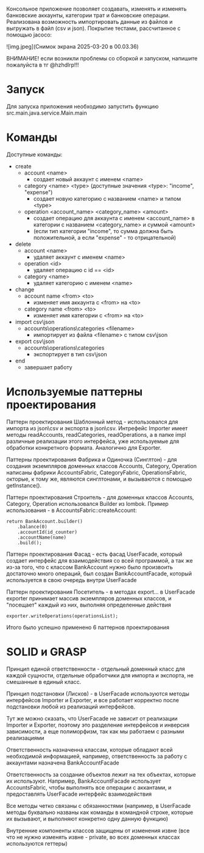 Консольное приложение позволяет создавать, изменять и изменять банковские аккаунты, категории трат и 
банковские операции. Реализована возможность импортировать данные из файлов и выгружать в файл (csv и json).
Покрытие тестами, рассчитанное с помощью jacoco:


![img.jpeg](Снимок экрана 2025-03-20 в 00.03.36)

ВНИМАНИЕ! если возникли проблемы со сборкой и запуском, напишите пожалуйста в тг @hzhdlrp!!!

# Запуск

Для запуска приложения необходимо запустить функцию src.main.java.service.Main.main

# Команды


Доступные команды:

- create
    - account \<name\> 
        - создает новый аккаунт с именем \<name\>
    - category \<name\> \<type\> (доступные значения \<type\>: "income", "expense")
        - создает новую категорию с названием \<name\> и типом \<type\>
    - operation \<account_name\> \<category_name\> \<amount\>
        - создает операцию для аккаунта с именем \<account_name\> в категории с названием \<category_name\> и суммой \<amount\> 
        - (если тип категории "income", то сумма должна быть положительной, а если "expense" - то отрицательной)
- delete
    - account \<name\>
        - удаляет аккаунт с именем \<name\>
    - operation \<id\>
        - удаляет операцию с id == \<id\>
    - category \<name\>
        - удаляет категорию с именем \<name\>
- change
    - account name \<from\> \<to\>
        - изменяет имя аккаунта с \<from\> на \<to\>
    - category name \<from\> \<to\>
        - изменяет имя категории с \<from\> на \<to\>
- import csv\\json
    - accounts\\operations\\categories \<filename\>
        - импортирует из файла \<filename\> с типом csv\\json
- export csv\\json
    - accounts\\operations\\categories
        - экспортирует в тип csv\\json
- end
    - завершает работу

# Используемые паттерны проектирования

Паттерн проектирования Шаблонный метод - использовался для импорта из json\\csv и экспорта в json\\csv. 
Интрефейс Importer имеет методы readAccounts, readCategories, readOperations, а в папке impl различные реализации 
этого интерфейса, уже используемые для обработки конкретного формата. Аналогично для Exporter.

Паттерны проектирования Фабрика и Одиночка (Синглтон) - для создания экземпляров доменных классов Accounts, 
Category, Operation написаны фабрики AccountsFabric, CategoryFabric, OperationsFabric, окторые, к тому же,
являются синглтонами, и вызываются с помощью getInstance().

Паттерн проектирования Строитель - для доменных классов Accounts, Category, Operation
использовался Builder из lombok. Пример использования - в AccountsFabric::createAccount:

    return BankAccount.builder()
        .balance(0)
        .accountId(id_counter)
        .accountName(name)
        .build();

Паттерн проектирования Фасад - есть фасад UserFacade, который создает интерфейс для взаимодействия со всей программой, 
а так же из-за того, что с классом BankAccount нужно было произвоить достаточно много операций, был создан BankAccountFacade, 
который используется в свою очередь  внутри UserFacade

Паттерн проектирования Посетитель - в методах export... в UserFacade exporter принимает массив экземпляров доменных классов, 
и "посещает" каждый из них, выполняя определенные действия 

    exporter.writeOperations(operationsList);

Итого было успешно применено 6 паттернов проектирования 

# SOLID и GRASP

Принцип единой ответственности - отдельный доменный класс для каждой сущности, отдельные обработчики для импорта
 и экспорта, не смешанные в единый класс. 

Принцип подстановки (Лисков) - в UserFacade используются методы интерфейсов Importer и Exporter, и все работает 
корректно после подстановки любой из реализаций интерфейсов. 

Тут же можно сказать, что UserFacade не зависит от реализации Importer и Exporter, поэтому это разделение интерфейсов и инверсия 
зависимости, а еще полиморфизм, так как мы работаем с разными реализациями

Ответственность назначенна классам, которые обладают всей необходимой информацией, например, ответственность за работу
с аккаунтами назначена BankAccountFacade

Ответственность за создание объектов лежит на тех объектах, которые их используют. Например, BankAccountFacade использует AccountsFabric, 
чтобы выполнять все операции с аккантами, и предоставлять UserFacade интерфейс взаимодействия

Все методы четко связаны с обязанностями (например, в UserFacade методы буквально названы как команды в командной строке, которые их вызывают,
и выполняют конкретно одну данную функцию)

Внутренние компоненты классов защищены от изменения извне (все что не нужно изменять извне - private, во всех доменных
классах используются геттеры)



